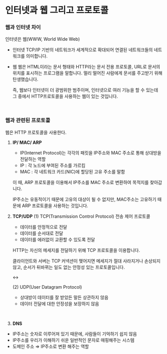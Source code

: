 # 인터넷과 웹 그리고 프로토콜

### 웹과 인터넷 차이
인터넷은 웹(WWW, World Wide Web)

- 인터넷
    TCP/IP 기반의 네트워크가 세계적으로 확대되어 연결된 네트워크들의 네트워크를 의미합니다.

- 웹
    웹은 HTML이라는 문서 형태와 HTTP라는 문서 전용 프로토콜, URL로 문서의 위치를 표시하는 프로그램을 말합니다. 멀리 떨어진 사람에게 문서를 주고받기 위해 탄생했습니다.

    즉, 웹보다 인터넷이 더 광범위한 범주이며, 인터넷으로 여러 기능을 할 수 있는데 그 중에서 HTTP프로토콜을 사용하는 웹이 있는 것입니다.
<br/>

### 웹과 관련된 프로토콜
웹은 HTTP 프로토콜을 사용한다.

1. **IP/ MAC/ ARP**
    - IP(Internet Protocol)는 각각의 패킷을 IP주소와 MAC 주소로 통해 상대방을 전달하는 역할
    - IP : 각 노드에 부여된 주소를 가르킴
    - MAC : 각 네트워크 카드(NIC)에 할당된 고유 주소를 말함

    이 때, ARP 프로토콜을 이용해서 IP주소를 MAC 주소로 변환하여 목적지를 찾아갑니다.

    IP주소는 유동적이기 때문에 고유의 대상이 될 수 없지만, MAC주소는 고유하기 때문에 ARP 프로토콜을 사용하는 것입니다.

2.  **TCP/UDP**
    (1) TCP(Transmission Control Protocol) 전송 제어 프로토콜

    - 데이터를 안정적으로 전달
    - 데이터를 순서대로 전달
    - 데이터를 에러없이 교환할 수 있도록 전달

    HTTP는 자신의 메세지를 전달하기 위해 TCP 프로토콜을 이용합니다. 

    클라이언트와 서버는 TCP 커넥션이 맺어지면 메세지가 절대 사라지거나 손상되지 않고, 순서가 뒤바뀌는 일도 없는 안정성 있는 프로토콜입니다.

    ↔

    (2) UDP(User Datagram Protocol) 

    - 상대방이 데이터를 잘 받았든 말든 상관하지 않음
    - 데이터 전달에 대한 안정성을 보장하지 않음
<br/>

3. **DNS**
- IP주소는 숫자로 이루어져 있기 때문에, 사람들이 기억하기 쉽지 않음
- IP주소를 우리가 이해하기 쉬운 일반적인 문자로 매핑해주는 시스템
- 도메인 주소 ⇒ IP주소로 변환 해주는 역할
